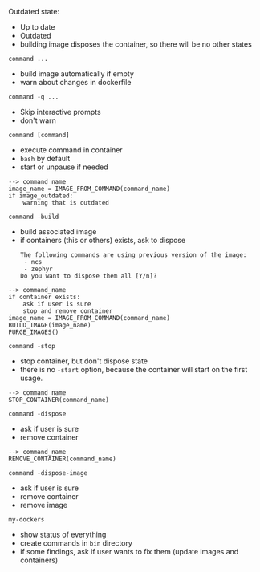 
Outdated state:
 * Up to date
 * Outdated
 * building image disposes the container, so there will be no other states

`command ...`
 * build image automatically if empty
 * warn about changes in dockerfile

`command -q ...`
 * Skip interactive prompts
 * don't warn

`command [command]`
 * execute command in container
 * `bash` by default
 * start or unpause if needed
```
--> command_name
image_name = IMAGE_FROM_COMMAND(command_name)
if image_outdated:
    warning that is outdated
```

`command -build`
 * build associated image
 * if containers (this or others) exists, ask to dispose
   ```
   The following commands are using previous version of the image:
    - ncs
    - zephyr
   Do you want to dispose them all [Y/n]?
   ```
```
--> command_name
if container exists:
    ask if user is sure
    stop and remove container
image_name = IMAGE_FROM_COMMAND(command_name)
BUILD_IMAGE(image_name)
PURGE_IMAGES()
```

`command -stop`
 * stop container, but don't dispose state
 * there is no `-start` option, because the container will start
   on the first usage.
```
--> command_name
STOP_CONTAINER(command_name)
```

`command -dispose`
 * ask if user is sure
 * remove container
```
--> command_name
REMOVE_CONTAINER(command_name)
```

`command -dispose-image`
 * ask if user is sure
 * remove container
 * remove image

`my-dockers`
 * show status of everything
 * create commands in `bin` directory
 * if some findings, ask if user wants to fix them (update images and containers)


